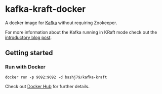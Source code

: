 # kafka-kraft-docker

A docker image for [Kafka](https://kafka.apache.org) without requiring Zookeeper.

For more information about the Kafka running in KRaft mode check out the [introductory blog post](https://www.confluent.io/blog/kafka-without-zookeeper-a-sneak-peek).


## Getting started

### Run with Docker

```
docker run -p 9092:9092 -d bashj79/kafka-kraft
```

Check out [Docker Hub](https://registry.hub.docker.com/r/bashj79/kafka-kraft) for further details.
